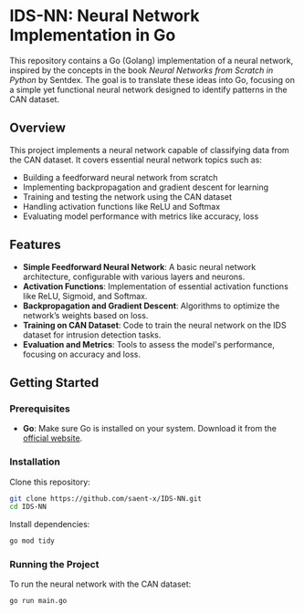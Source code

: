 # IDS-NN: Neural Network Implementation in Go

This repository contains a Go (Golang) implementation of a neural network, inspired by the concepts in the book *Neural Networks from Scratch in Python* by Sentdex. The goal is to translate these ideas into Go, focusing on a simple yet functional neural network designed to identify patterns in the CAN dataset.

## Overview

This project implements a neural network capable of classifying data from the CAN dataset. It covers essential neural network topics such as:

- Building a feedforward neural network from scratch
- Implementing backpropagation and gradient descent for learning
- Training and testing the network using the CAN dataset
- Handling activation functions like ReLU and Softmax
- Evaluating model performance with metrics like accuracy, loss

## Features

- **Simple Feedforward Neural Network**: A basic neural network architecture, configurable with various layers and neurons.
- **Activation Functions**: Implementation of essential activation functions like ReLU, Sigmoid, and Softmax.
- **Backpropagation and Gradient Descent**: Algorithms to optimize the network’s weights based on loss.
- **Training on CAN Dataset**: Code to train the neural network on the IDS dataset for intrusion detection tasks.
- **Evaluation and Metrics**: Tools to assess the model's performance, focusing on accuracy and loss.

## Getting Started

### Prerequisites

- **Go**: Make sure Go is installed on your system. Download it from the [official website](https://golang.org/dl/).

### Installation

Clone this repository:

```bash
git clone https://github.com/saent-x/IDS-NN.git
cd IDS-NN
```

Install dependencies:

```bash
go mod tidy
```

### Running the Project

To run the neural network with the CAN dataset:

```bash
go run main.go
```